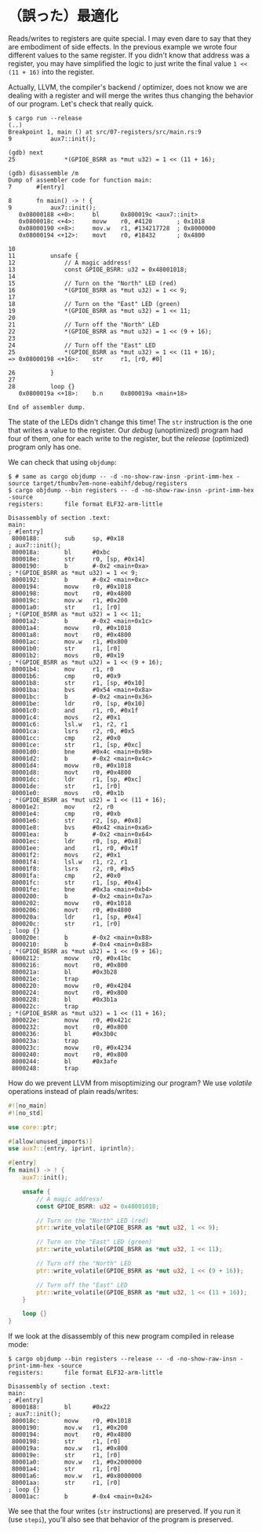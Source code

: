 <!-- # (mis)Optimization -->

# （誤った）最適化

Reads/writes to registers are quite special. I may even dare to say that they are embodiment of side
effects. In the previous example we wrote four different values to the same register. If you didn't
know that address was a register, you may have simplified the logic to just write the final value `1
<< (11 + 16)` into the register.

Actually, LLVM, the compiler's backend / optimizer, does not know we are dealing with a register and
will merge the writes thus changing the behavior of our program. Let's check that really quick.

``` console
$ cargo run --release
(..)
Breakpoint 1, main () at src/07-registers/src/main.rs:9
9           aux7::init();

(gdb) next
25              *(GPIOE_BSRR as *mut u32) = 1 << (11 + 16);

(gdb) disassemble /m
Dump of assembler code for function main:
7       #[entry]

8       fn main() -> ! {
9           aux7::init();
   0x08000188 <+0>:     bl      0x800019c <aux7::init>
   0x0800018c <+4>:     movw    r0, #4120       ; 0x1018
   0x08000190 <+8>:     mov.w   r1, #134217728  ; 0x8000000
   0x08000194 <+12>:    movt    r0, #18432      ; 0x4800

10
11          unsafe {
12              // A magic address!
13              const GPIOE_BSRR: u32 = 0x48001018;
14
15              // Turn on the "North" LED (red)
16              *(GPIOE_BSRR as *mut u32) = 1 << 9;
17
18              // Turn on the "East" LED (green)
19              *(GPIOE_BSRR as *mut u32) = 1 << 11;
20
21              // Turn off the "North" LED
22              *(GPIOE_BSRR as *mut u32) = 1 << (9 + 16);
23
24              // Turn off the "East" LED
25              *(GPIOE_BSRR as *mut u32) = 1 << (11 + 16);
=> 0x08000198 <+16>:    str     r1, [r0, #0]

26          }
27
28          loop {}
   0x0800019a <+18>:    b.n     0x800019a <main+18>

End of assembler dump.
```

The state of the LEDs didn't change this time! The `str` instruction is the one that writes a value
to the register. Our *debug* (unoptimized) program had four of them, one for each write to the
register, but the *release* (optimized) program only has one.

We can check that using `objdump`:

``` console
$ # same as cargo objdump -- -d -no-show-raw-insn -print-imm-hex -source target/thumbv7em-none-eabihf/debug/registers
$ cargo objdump --bin registers -- -d -no-show-raw-insn -print-imm-hex -source
registers:      file format ELF32-arm-little

Disassembly of section .text:
main:
; #[entry]
 8000188:       sub     sp, #0x18
; aux7::init();
 800018a:       bl      #0xbc
 800018e:       str     r0, [sp, #0x14]
 8000190:       b       #-0x2 <main+0xa>
; *(GPIOE_BSRR as *mut u32) = 1 << 9;
 8000192:       b       #-0x2 <main+0xc>
 8000194:       movw    r0, #0x1018
 8000198:       movt    r0, #0x4800
 800019c:       mov.w   r1, #0x200
 80001a0:       str     r1, [r0]
; *(GPIOE_BSRR as *mut u32) = 1 << 11;
 80001a2:       b       #-0x2 <main+0x1c>
 80001a4:       movw    r0, #0x1018
 80001a8:       movt    r0, #0x4800
 80001ac:       mov.w   r1, #0x800
 80001b0:       str     r1, [r0]
 80001b2:       movs    r0, #0x19
; *(GPIOE_BSRR as *mut u32) = 1 << (9 + 16);
 80001b4:       mov     r1, r0
 80001b6:       cmp     r0, #0x9
 80001b8:       str     r1, [sp, #0x10]
 80001ba:       bvs     #0x54 <main+0x8a>
 80001bc:       b       #-0x2 <main+0x36>
 80001be:       ldr     r0, [sp, #0x10]
 80001c0:       and     r1, r0, #0x1f
 80001c4:       movs    r2, #0x1
 80001c6:       lsl.w   r1, r2, r1
 80001ca:       lsrs    r2, r0, #0x5
 80001cc:       cmp     r2, #0x0
 80001ce:       str     r1, [sp, #0xc]
 80001d0:       bne     #0x4c <main+0x98>
 80001d2:       b       #-0x2 <main+0x4c>
 80001d4:       movw    r0, #0x1018
 80001d8:       movt    r0, #0x4800
 80001dc:       ldr     r1, [sp, #0xc]
 80001de:       str     r1, [r0]
 80001e0:       movs    r0, #0x1b
; *(GPIOE_BSRR as *mut u32) = 1 << (11 + 16);
 80001e2:       mov     r2, r0
 80001e4:       cmp     r0, #0xb
 80001e6:       str     r2, [sp, #0x8]
 80001e8:       bvs     #0x42 <main+0xa6>
 80001ea:       b       #-0x2 <main+0x64>
 80001ec:       ldr     r0, [sp, #0x8]
 80001ee:       and     r1, r0, #0x1f
 80001f2:       movs    r2, #0x1
 80001f4:       lsl.w   r1, r2, r1
 80001f8:       lsrs    r2, r0, #0x5
 80001fa:       cmp     r2, #0x0
 80001fc:       str     r1, [sp, #0x4]
 80001fe:       bne     #0x3a <main+0xb4>
 8000200:       b       #-0x2 <main+0x7a>
 8000202:       movw    r0, #0x1018
 8000206:       movt    r0, #0x4800
 800020a:       ldr     r1, [sp, #0x4]
 800020c:       str     r1, [r0]
; loop {}
 800020e:       b       #-0x2 <main+0x88>
 8000210:       b       #-0x4 <main+0x88>
; *(GPIOE_BSRR as *mut u32) = 1 << (9 + 16);
 8000212:       movw    r0, #0x41bc
 8000216:       movt    r0, #0x800
 800021a:       bl      #0x3b28
 800021e:       trap
 8000220:       movw    r0, #0x4204
 8000224:       movt    r0, #0x800
 8000228:       bl      #0x3b1a
 800022c:       trap
; *(GPIOE_BSRR as *mut u32) = 1 << (11 + 16);
 800022e:       movw    r0, #0x421c
 8000232:       movt    r0, #0x800
 8000236:       bl      #0x3b0c
 800023a:       trap
 800023c:       movw    r0, #0x4234
 8000240:       movt    r0, #0x800
 8000244:       bl      #0x3afe
 8000248:       trap
```

How do we prevent LLVM from misoptimizing our program? We use *volatile* operations instead of plain
reads/writes:

``` rust
#![no_main]
#![no_std]

use core::ptr;

#[allow(unused_imports)]
use aux7::{entry, iprint, iprintln};

#[entry]
fn main() -> ! {
    aux7::init();

    unsafe {
        // A magic address!
        const GPIOE_BSRR: u32 = 0x48001018;

        // Turn on the "North" LED (red)
        ptr::write_volatile(GPIOE_BSRR as *mut u32, 1 << 9);

        // Turn on the "East" LED (green)
        ptr::write_volatile(GPIOE_BSRR as *mut u32, 1 << 11);

        // Turn off the "North" LED
        ptr::write_volatile(GPIOE_BSRR as *mut u32, 1 << (9 + 16));

        // Turn off the "East" LED
        ptr::write_volatile(GPIOE_BSRR as *mut u32, 1 << (11 + 16));
    }

    loop {}
}
```

If we look at the disassembly of this new program compiled in release mode:

``` console
$ cargo objdump --bin registers --release -- -d -no-show-raw-insn -print-imm-hex -source
registers:      file format ELF32-arm-little

Disassembly of section .text:
main:
; #[entry]
 8000188:       bl      #0x22
; aux7::init();
 800018c:       movw    r0, #0x1018
 8000190:       mov.w   r1, #0x200
 8000194:       movt    r0, #0x4800
 8000198:       str     r1, [r0]
 800019a:       mov.w   r1, #0x800
 800019e:       str     r1, [r0]
 80001a0:       mov.w   r1, #0x2000000
 80001a4:       str     r1, [r0]
 80001a6:       mov.w   r1, #0x8000000
 80001aa:       str     r1, [r0]
; loop {}
 80001ac:       b       #-0x4 <main+0x24>
```

We see that the four writes (`str` instructions) are preserved. If you run it (use `stepi`), you'll
also see that behavior of the program is preserved.
